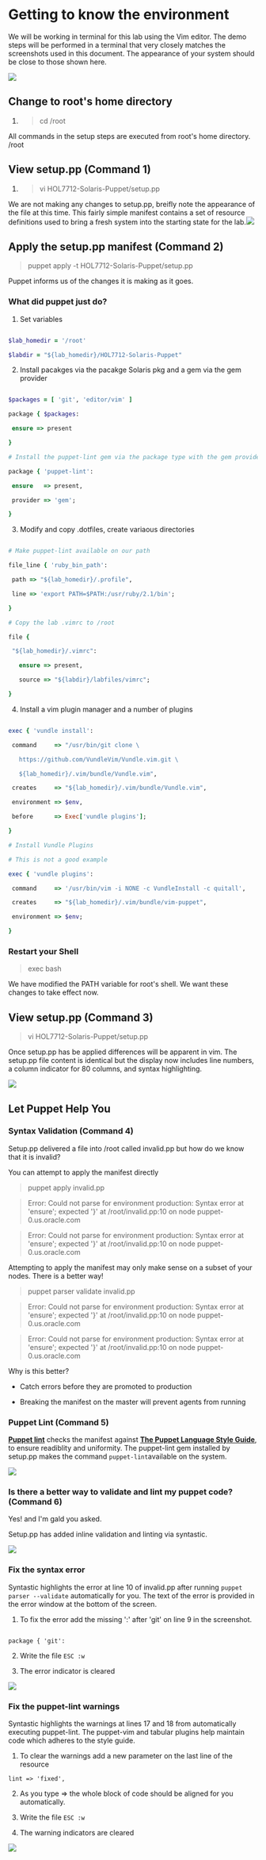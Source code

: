 # Getting to know the environment

We will be working in terminal for this lab using the Vim editor. The demo steps will be performed in a terminal that very closely matches the screenshots used in this document. The appearance of your system should be close to those shown here.

![](/gitbook/images/SETUP-001-setup-steps.png)

## Change to root's home directory

1. > cd \/root

  All commands in the setup steps are executed from root's home directory. \/root

## View setup.pp \(Command 1\)

1. > vi HOL7712-Solaris-Puppet\/setup.pp

  We are not making any changes to setup.pp, breifly note the appearance of the file at this time. This fairly simple manifest contains a set of resource definitions used to bring a fresh system into the starting state for the lab.![](/gitbook/images/SETUP-002-setup-before.png)

## Apply the setup.pp manifest \(Command 2\)

> puppet apply -t HOL7712-Solaris-Puppet\/setup.pp

Puppet informs us of the changes it is making as it goes.

### What did puppet just do?

1. Set variables

  ```ruby

  $lab_homedir = '/root'

  $labdir = "${lab_homedir}/HOL7712-Solaris-Puppet"

  ```

2. Install pacakges via the pacakge Solaris pkg and a gem via the gem provider

  ```ruby

  $packages = [ 'git', 'editor/vim' ]

  package { $packages:

   ensure => present

  }

  # Install the puppet-lint gem via the package type with the gem provider

  package { 'puppet-lint':

   ensure   => present,

   provider => 'gem';

  }

  ```

3. Modify and copy .dotfiles, create variaous directories

  ```ruby

  # Make puppet-lint available on our path

  file_line { 'ruby_bin_path':

   path => "${lab_homedir}/.profile",

   line => 'export PATH=$PATH:/usr/ruby/2.1/bin';

  }

  # Copy the lab .vimrc to /root

  file {

   "${lab_homedir}/.vimrc":

     ensure => present,

     source => "${labdir}/labfiles/vimrc";

  }

  ```

4. Install a vim plugin manager and a number of plugins

  ```ruby

  exec { 'vundle install':

   command     => "/usr/bin/git clone \

     https://github.com/VundleVim/Vundle.vim.git \

     ${lab_homedir}/.vim/bundle/Vundle.vim",

   creates     => "${lab_homedir}/.vim/bundle/Vundle.vim",

   environment => $env,

   before      => Exec['vundle plugins'];

  }

  # Install Vundle Plugins

  # This is not a good example

  exec { 'vundle plugins':

   command     => '/usr/bin/vim -i NONE -c VundleInstall -c quitall',

   creates     => "${lab_homedir}/.vim/bundle/vim-puppet",

   environment => $env;

  }

  ```

### Restart your Shell

> exec bash

We have modified the PATH variable for root's shell. We want these changes to take effect now.

## View setup.pp \(Command 3\)

> vi HOL7712-Solaris-Puppet\/setup.pp

Once setup.pp has be applied differences will be apparent in vim. The setup.pp file content is identical but the display now includes line numbers, a column indicator for 80 columns, and syntax highlighting.

![](/gitbook/images/SETUP-003-setup-after.png)

## Let Puppet Help You

### Syntax Validation \(Command 4\)

Setup.pp delivered a file into \/root called invalid.pp but how do we know that it is invalid?

You can attempt to apply the manifest directly

> puppet apply invalid.pp

> 

> Error: Could not parse for environment production: Syntax error at 'ensure'; expected '}' at \/root\/invalid.pp:10 on node puppet-0.us.oracle.com

> 

> Error: Could not parse for environment production: Syntax error at 'ensure'; expected '}' at \/root\/invalid.pp:10 on node puppet-0.us.oracle.com

Attempting to apply the manifest may only make sense on a subset of your nodes. There is a better way!

> puppet parser validate invalid.pp

> 

> Error: Could not parse for environment production: Syntax error at 'ensure'; expected '}' at \/root\/invalid.pp:10 on node puppet-0.us.oracle.com

> 

> Error: Could not parse for environment production: Syntax error at 'ensure'; expected '}' at \/root\/invalid.pp:10 on node puppet-0.us.oracle.com

Why is this better?

* Catch errors before they are promoted to production

* Breaking the manifest on the master will prevent agents from running

### Puppet Lint \(Command 5\)

**[Puppet lint](http://puppet-lint.com/)** checks the manifest against **[The Puppet Language Style Guide](https://docs.puppet.com/guides/style_guide.html "Puppet Style Guide")**, to ensure readiblity and uniformity. The puppet-lint gem installed by setup.pp makes the command `puppet-lint`available on the system.

![](/gitbook/images/SETUP-004-005-parser-lint.png)

### Is there a better way to validate and lint my puppet code? \(Command 6\)

Yes! and I'm gald you asked.

Setup.pp has added inline validation and linting via syntastic.

![](/gitbook/images/SETUP-006.0-syntax.png)

### Fix the syntax error

Syntastic highlights the error at line 10 of invalid.pp after running `puppet parser --validate` automatically for you. The text of the error is provided in the error window at the bottom of the screen.

1. To fix the error add the missing ':' after 'git' on line 9 in the screenshot.

  ```

  package { 'git':

  ```

2. Write the file `ESC :w`

3. The error indicator is cleared

![](/gitbook/images/SETUP-006.1-lint-before.png)

### Fix the puppet-lint warnings

Syntastic highlights the warnings at lines 17 and 18 from automatically executing puppet-lint. The puppet-vim and tabular plugins help maintain code which adheres to the style guide.

1. To clear the warnings add a new parameter on the last line of the resource

  `lint => 'fixed',`

2. As you type =&gt; the whole block of code should be aligned for you automatically.

3. Write the file `ESC :w`

4. The warning indicators are cleared

![](/gitbook/images/SETUP-006.2-lint-after.png)

